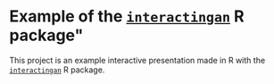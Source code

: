 Example of the [`interactingan`](https://github.com/jcrodriguez1989/interactingan) R package"
================

This project is an example interactive presentation made in R with the [`interactingan`](https://github.com/jcrodriguez1989/interactingan) R package.
